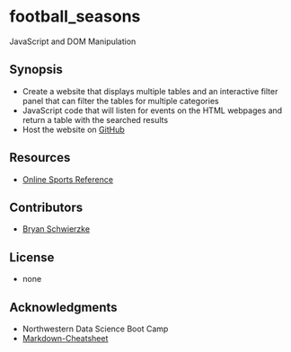 # football_seasons
JavaScript and DOM Manipulation
## Synopsis
+ Create a website that displays multiple tables and an interactive filter panel that can filter the tables for multiple categories
+ JavaScript code that will listen for events on the HTML webpages and return a table with the searched results
+ Host the website on [GitHub](https://bswiss.github.io/football_seasons)
## Resources
+ [Online Sports Reference](https://www.sports-reference.com/cfb)
## Contributors
+ [Bryan Schwierzke](https://www.linkedin.com/in/bryan-schwierzke/)
## License
+ none
## Acknowledgments
+ Northwestern Data Science Boot Camp
+ [Markdown-Cheatsheet](https://github.com/adam-p/markdown-here/wiki/Markdown-Cheatsheet)
